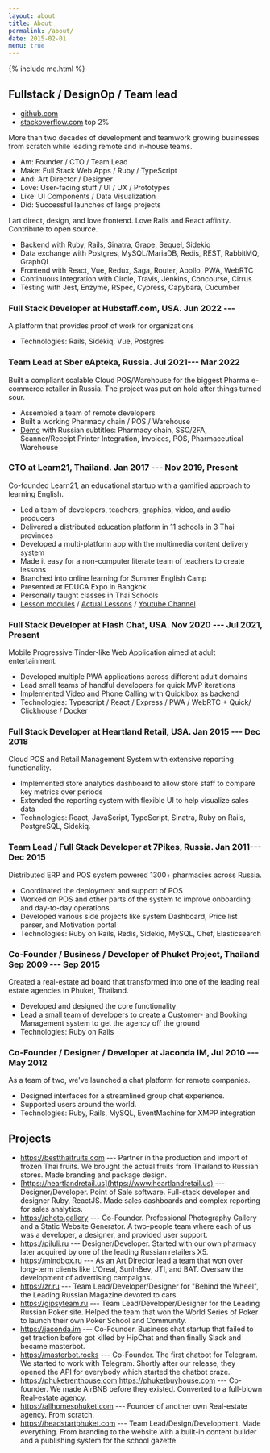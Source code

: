 ```yaml
---
layout: about
title: About
permalink: /about/
date: 2015-02-01
menu: true
---
```

{% include me.html %}

## Fullstack / DesignOp / Team lead

- [github.com](http://github.com/firedev)
- [stackoverflow.com](https://stackoverflow.com/users/166484/firedev) top 2%

More than two decades of development and teamwork growing businesses from scratch while leading remote and in-house teams.

- Am: Founder / CTO / Team Lead
- Make: Full Stack Web Apps / Ruby / TypeScript
- And: Art Director / Designer
- Love: User-facing stuff / UI / UX / Prototypes 
- Like: UI Components / Data Visualization
- Did: Successful launches of large projects

I art direct, design, and love frontend. Love Rails and React affinity. Contribute to open source. 

- Backend with Ruby, Rails, Sinatra, Grape, Sequel, Sidekiq
- Data exchange with Postgres, MySQL/MariaDB, Redis, REST, RabbitMQ, GraphQL
- Frontend with React, Vue, Redux, Saga, Router, Apollo, PWA, WebRTC
- Continuous Integration with Circle, Travis, Jenkins, Concourse, Cirrus 
- Testing with Jest, Enzyme, RSpec, Cypress, Capybara, Cucumber



### Full Stack Developer at Hubstaff.com, USA. Jun 2022 ---

A platform that provides proof of work for organizations
- Technologies: Rails, Sidekiq, Vue, Postgres

### Team Lead at Sber eApteka, Russia. Jul 2021--- Mar 2022

Built a compliant scalable Cloud POS/Warehouse for the biggest Pharma e-commerce retailer in Russia. The project was put on hold after things turned sour. 
- Assembled a team of remote developers
- Built a working Pharmacy chain / POS / Warehouse
- [Demo](https://www.youtube.com/watch?v=y1wIO_aNUnM) with Russian subtitles: Pharmacy chain, SSO/2FA, Scanner/Receipt Printer Integration, Invoices, POS, Pharmaceutical Warehouse

### CTO at Learn21, Thailand. Jan 2017 --- Nov 2019, Present

Co-founded Learn21, an educational startup with a gamified approach to learning English. 
- Led a team of developers, teachers, graphics, video, and audio producers
- Delivered a distributed education platform in 11 schools in 3 Thai provinces
- Developed a multi-platform app with the multimedia content delivery system
- Made it easy for a non-computer literate team of teachers to create lessons
- Branched into online learning for Summer English Camp
- Presented at EDUCA Expo in Bangkok
- Personally taught classes in Thai Schools
- [Lesson modules](https://demo.learn21.school/preview/modules) / [Actual Lessons](https://demo.learn21.school/lessons/) / [Youtube Channel](https://www.youtube.com/channel/UCu-z1RPCmwZGEm1MTTL4NWA)

### Full Stack Developer at Flash Chat, USA. Nov 2020 --- Jul 2021,  Present

Mobile Progressive Tinder-like Web Application aimed at adult entertainment.
- Developed multiple PWA applications across different adult domains
- Lead small teams of handful developers for quick MVP iterations
- Implemented Video and Phone Calling with Quicklbox as backend
- Technologies: Typescript / React / Express / PWA / WebRTC + Quick/ Clickhouse / Docker

### Full Stack Developer at Heartland Retail, USA. Jan 2015 --- Dec 2018

Cloud POS and Retail Management System with extensive reporting functionality.
- Implemented store analytics dashboard to allow store staff to compare key metrics over periods
- Extended the reporting system with flexible UI to help visualize sales data
- Technologies: React, JavaScript, TypeScript, Sinatra, Ruby on Rails, PostgreSQL, Sidekiq.

### Team Lead / Full Stack Developer at 7Pikes, Russia.  Jan 2011--- Dec 2015

Distributed ERP and POS system powered 1300+ pharmacies across Russia.
- Coordinated the deployment and support of POS
- Worked on POS and other parts of the system to improve onboarding and day-to-day operations. 
- Developed various side projects like system Dashboard, Price list parser, and Motivation portal
- Technologies: Ruby on Rails, Redis, Sidekiq, MySQL, Chef, Elasticsearch

### Co-Founder / Business / Developer of Phuket Project, Thailand Sep 2009 --- Sep 2015

Created a real-estate ad board that transformed into one of the leading real estate agencies in Phuket, Thailand.
- Developed and designed the core functionality
- Lead a small team of developers to create a Customer- and Booking Management system to get the agency off the ground
- Technologies: Ruby on Rails

### Co-Founder / Designer / Developer at Jaconda IM, Jul 2010 --- May 2012

As a team of two, we've launched a chat platform for remote companies. 
- Designed interfaces for a streamlined group chat experience.
- Supported users around the world. 
- Technologies: Ruby, Rails, MySQL, EventMachine for XMPP integration

## Projects

- <https://bestthaifruits.com> --- Partner in the production and import of frozen Thai fruits. We brought the actual fruits from Thailand to Russian stores. Made branding and package design.
- [https://heartlandretail.us](https://www.heartlandretail.us) --- Designer/Developer. Point of Sale software. Full-stack developer and designer Ruby, ReactJS. Made sales dashboards and complex reporting for sales analytics.
- <https://photo.gallery> --- Co-Founder. Professional Photography Gallery and a Static Website Generator. A two-people team where each of us was a developer, a designer, and provided user support.
- <https://piluli.ru> --- Designer/Developer. Started with our own pharmacy later acquired by one of the leading Russian retailers X5.
- <https://mindbox.ru> --- As an Art Director lead a team that won over long-term clients like L'Oreal, SunInBev, JTI, and BAT. Oversaw the development of advertising campaigns.
- <https://zr.ru> --- Team Lead/Developer/Designer for "Behind the Wheel", the Leading Russian Magazine devoted to cars.
- <https://gipsyteam.ru> --- Team Lead/Developer/Designer for the Leading Russian Poker site. Helped the team that won the World Series of Poker to launch their own Poker School and Community.
- <https://jaconda.im> --- Co-Founder. Business chat startup that failed to get traction before got killed by HipChat and then finally Slack and became masterbot.
- <https://masterbot.rocks> --- Co-Founder. The first chatbot for Telegram. We started to work with Telegram. Shortly after our release, they opened the API for everybody which started the chatbot craze.
- <https://phuketrenthouse.com>  <https://phuketbuyhouse.com> --- Co-founder. We made AirBNB before they existed. Converted to a full-blown Real-estate agency.
- <https://allhomesphuket.com> --- Founder of another own Real-estate agency. From scratch.
- <https://headstartphuket.com> --- Team Lead/Design/Development. Made everything. From branding to the website with a built-in content builder and a publishing system for the school gazette.
<!--
![](https://lh6.googleusercontent.com/f0CC4UOjSyATNngrUlOwqI23mfa08j1ZeqoHXQHrddaOt6c3XK2j91JdkC0AmM5WPNr9Y14CIAjV6lvV_tcv_xhQc5aZbHaMEfnRcWwfodceY87TRMEfU5XkTcLz2JGpaibmgOngsVrgNq7u-k4kpwnxrPylNC9epeMakpYdLqTrCX093MhT1BxNfZEe)![](https://lh3.googleusercontent.com/aN9USyizRuBd2fYpYFo2YakLSiqRuMor2-t-l-dBxulMAI5m3YrDzgt6D6tTifxfr255hII8QvvVJeOKxLrDY_qgeQAEJg0Kdh1Z3rkGSxlDEfO7HivpThIfczG-l2U5hNGpX6z5lCyB14kzbWAVgH6N89vetsCOpjoe-A-VWjDnjAubYqIMT3MLIMX0)![](https://lh3.googleusercontent.com/r7LrtjVfEZTAF5dVFwC8n9G9ePYPy4Nbk505Wdc5XZYtsm6sA1D6kbj0c2-yFQrqmjhTOW2KNhP43Cz-0Vegp889gy0IskELV02FmALAEOHfW8CgAkcbnqy02a18sskkUsuOXyuyG2Q3CHLxL1UMyhTWuwuzl_3KbuTGcbssyeTHtB9jDpen0MT7esGO)![](https://lh3.googleusercontent.com/GCjg-1VBxuB-Ped0E5oo3SG2pxxeThCMaZr4i9zyz5KhzBwYMnNSptLbmns_jTm7MvxBlrUqbezyBFQ5RHDN03rBHRLwcm7y-PKq6ymNvAc5CD9Aztvp_xDE-RcNfzOzpgh-_DkoQg3c7ALpStICHx1wjfkVSDATX8Xqcar-dQ4f3NeIymsSyVAyRXJg)![](https://lh6.googleusercontent.com/CPOZFYpYhM7UbBtL1hP3Nu2XMz8Orljb9cYaCbUtBzE6zT0b5pmqOD_vP69v0cggW3fuZQuTlJ8tB_AMj5Up58qB1tbj9vcHtzOJ-4dO0gX4swYf5hACBIaKFDk_iShM0jsCxI8QJEAV7FDrs6YpQVeM11sAOOazpEFtrqGjr1TFCDXRO5caA-RsKbEJ) -->
